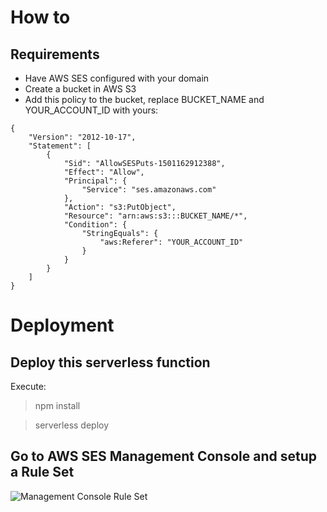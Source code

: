 # How to

## Requirements

 - Have AWS SES configured with your domain
 - Create a bucket in AWS S3
 - Add this policy to the bucket, replace BUCKET_NAME and YOUR_ACCOUNT_ID with yours:

```
{
    "Version": "2012-10-17",
    "Statement": [
        {
            "Sid": "AllowSESPuts-1501162912388",
            "Effect": "Allow",
            "Principal": {
                "Service": "ses.amazonaws.com"
            },
            "Action": "s3:PutObject",
            "Resource": "arn:aws:s3:::BUCKET_NAME/*",
            "Condition": {
                "StringEquals": {
                    "aws:Referer": "YOUR_ACCOUNT_ID"
                }
            }
        }
    ]
}
```

# Deployment

## Deploy this serverless function 

Execute:

 > npm install
 
 > serverless deploy

## Go to AWS SES Management Console and setup a Rule Set 

![Management Console Rule Set](https://user-images.githubusercontent.com/82532/136384918-1940c5d8-793f-4cdf-b1f5-69b4a0a1dc82.jpg)



